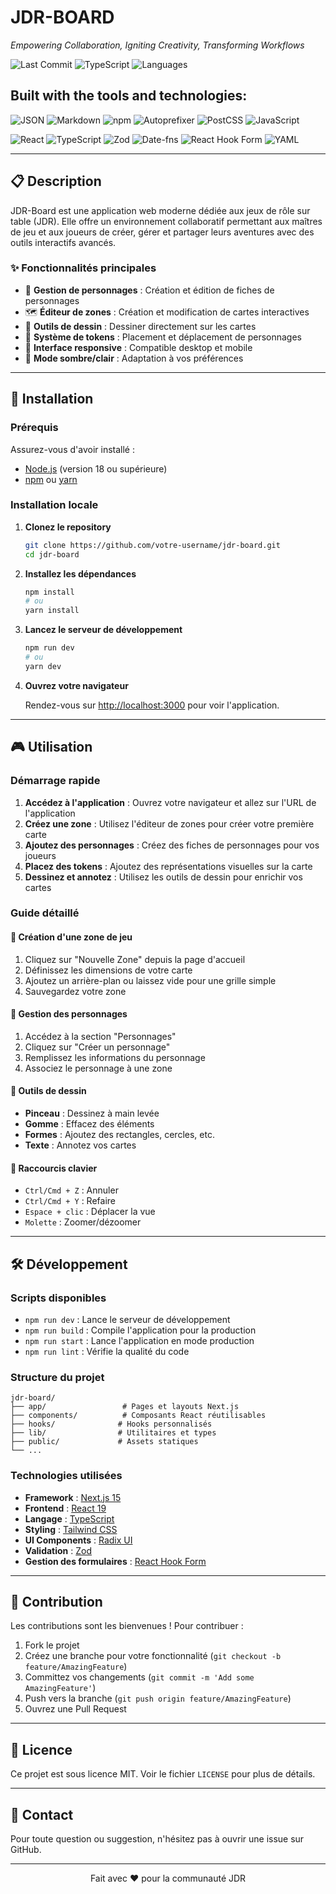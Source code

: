 # JDR-BOARD

*Empowering Collaboration, Igniting Creativity, Transforming Workflows*

![Last Commit](https://img.shields.io/github/last-commit/username/jdr-board?label=last%20commit&color=blue)
![TypeScript](https://img.shields.io/badge/typescript-97.8%25-blue)
![Languages](https://img.shields.io/badge/languages-3-brightgreen)

## Built with the tools and technologies:

![JSON](https://img.shields.io/badge/JSON-000000?style=flat&logo=json&logoColor=white)
![Markdown](https://img.shields.io/badge/Markdown-000000?style=flat&logo=markdown&logoColor=white)
![npm](https://img.shields.io/badge/npm-CB3837?style=flat&logo=npm&logoColor=white)
![Autoprefixer](https://img.shields.io/badge/Autoprefixer-DD3A0A?style=flat&logo=autoprefixer&logoColor=white)
![PostCSS](https://img.shields.io/badge/PostCSS-DD3A0A?style=flat&logo=postcss&logoColor=white)
![JavaScript](https://img.shields.io/badge/JavaScript-F7DF1E?style=flat&logo=javascript&logoColor=black)

![React](https://img.shields.io/badge/React-61DAFB?style=flat&logo=react&logoColor=black)
![TypeScript](https://img.shields.io/badge/TypeScript-3178C6?style=flat&logo=typescript&logoColor=white)
![Zod](https://img.shields.io/badge/Zod-3E67B1?style=flat&logo=zod&logoColor=white)
![Date-fns](https://img.shields.io/badge/date--fns-770C56?style=flat)
![React Hook Form](https://img.shields.io/badge/React%20Hook%20Form-EC5990?style=flat&logo=reacthookform&logoColor=white)
![YAML](https://img.shields.io/badge/YAML-CB171E?style=flat&logo=yaml&logoColor=white)

---

## 📋 Description

JDR-Board est une application web moderne dédiée aux jeux de rôle sur table (JDR). Elle offre un environnement collaboratif permettant aux maîtres de jeu et aux joueurs de créer, gérer et partager leurs aventures avec des outils interactifs avancés.

### ✨ Fonctionnalités principales

- 🎲 **Gestion de personnages** : Création et édition de fiches de personnages
- 🗺️ **Éditeur de zones** : Création et modification de cartes interactives
- 🎨 **Outils de dessin** : Dessiner directement sur les cartes
- 👤 **Système de tokens** : Placement et déplacement de personnages
- 📱 **Interface responsive** : Compatible desktop et mobile
- 🌙 **Mode sombre/clair** : Adaptation à vos préférences

---

## 🚀 Installation

### Prérequis

Assurez-vous d'avoir installé :
- [Node.js](https://nodejs.org/) (version 18 ou supérieure)
- [npm](https://www.npmjs.com/) ou [yarn](https://yarnpkg.com/)

### Installation locale

1. **Clonez le repository**
   ```bash
   git clone https://github.com/votre-username/jdr-board.git
   cd jdr-board
   ```

2. **Installez les dépendances**
   ```bash
   npm install
   # ou
   yarn install
   ```

3. **Lancez le serveur de développement**
   ```bash
   npm run dev
   # ou
   yarn dev
   ```

4. **Ouvrez votre navigateur**
   
   Rendez-vous sur [http://localhost:3000](http://localhost:3000) pour voir l'application.

---

## 🎮 Utilisation

### Démarrage rapide

1. **Accédez à l'application** : Ouvrez votre navigateur et allez sur l'URL de l'application
2. **Créez une zone** : Utilisez l'éditeur de zones pour créer votre première carte
3. **Ajoutez des personnages** : Créez des fiches de personnages pour vos joueurs
4. **Placez des tokens** : Ajoutez des représentations visuelles sur la carte
5. **Dessinez et annotez** : Utilisez les outils de dessin pour enrichir vos cartes

### Guide détaillé

#### 🎯 Création d'une zone de jeu

1. Cliquez sur "Nouvelle Zone" depuis la page d'accueil
2. Définissez les dimensions de votre carte
3. Ajoutez un arrière-plan ou laissez vide pour une grille simple
4. Sauvegardez votre zone

#### 👤 Gestion des personnages

1. Accédez à la section "Personnages"
2. Cliquez sur "Créer un personnage"
3. Remplissez les informations du personnage
4. Associez le personnage à une zone

#### 🎨 Outils de dessin

- **Pinceau** : Dessinez à main levée
- **Gomme** : Effacez des éléments
- **Formes** : Ajoutez des rectangles, cercles, etc.
- **Texte** : Annotez vos cartes

#### 🔧 Raccourcis clavier

- `Ctrl/Cmd + Z` : Annuler
- `Ctrl/Cmd + Y` : Refaire
- `Espace + clic` : Déplacer la vue
- `Molette` : Zoomer/dézoomer

---

## 🛠️ Développement

### Scripts disponibles

- `npm run dev` : Lance le serveur de développement
- `npm run build` : Compile l'application pour la production
- `npm run start` : Lance l'application en mode production
- `npm run lint` : Vérifie la qualité du code

### Structure du projet

```
jdr-board/
├── app/                 # Pages et layouts Next.js
├── components/          # Composants React réutilisables
├── hooks/              # Hooks personnalisés
├── lib/                # Utilitaires et types
├── public/             # Assets statiques
└── ...
```

### Technologies utilisées

- **Framework** : [Next.js 15](https://nextjs.org/)
- **Frontend** : [React 19](https://reactjs.org/)
- **Langage** : [TypeScript](https://www.typescriptlang.org/)
- **Styling** : [Tailwind CSS](https://tailwindcss.com/)
- **UI Components** : [Radix UI](https://www.radix-ui.com/)
- **Validation** : [Zod](https://zod.dev/)
- **Gestion des formulaires** : [React Hook Form](https://react-hook-form.com/)

---

## 🤝 Contribution

Les contributions sont les bienvenues ! Pour contribuer :

1. Fork le projet
2. Créez une branche pour votre fonctionnalité (`git checkout -b feature/AmazingFeature`)
3. Committez vos changements (`git commit -m 'Add some AmazingFeature'`)
4. Push vers la branche (`git push origin feature/AmazingFeature`)
5. Ouvrez une Pull Request

---

## 📝 Licence

Ce projet est sous licence MIT. Voir le fichier `LICENSE` pour plus de détails.

---

## 📧 Contact

Pour toute question ou suggestion, n'hésitez pas à ouvrir une issue sur GitHub.

---

<p align="center">
  Fait avec ❤️ pour la communauté JDR
</p>
